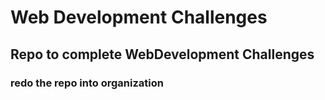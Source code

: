 # Web Development Challenges
## Repo to complete WebDevelopment Challenges
### redo the repo into organization